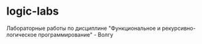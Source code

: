 # logic-labs
Лабораторные работы по дисциплине "Функциональное и рекурсивно-логическое программирование" - Волгу
